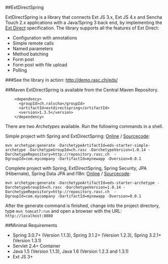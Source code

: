 ##ExtDirectSpring 

ExtDirectSpring is a library that connects Ext JS 3.x, Ext JS 4.x and Sencha Touch 2.x applications with a Java/Spring 3 back end, by implementing the [Ext Direct](http://www.sencha.com/products/extjs/extdirect/) specification. 
The library supports all the features of Ext Direct:
  * Configuration with annotations
  * Simple remote calls
  * Named parameters
  * Method batching
  * Form post
  * Form post with file upload
  * Polling

###See the library in action: http://demo.rasc.ch/eds/

##Maven
ExtDirectSpring is available from the Central Maven Repository. 
```
    <dependency>
      <groupId>ch.ralscha</groupId>
      <artifactId>extdirectspring</artifactId>
      <version>1.3.5</version>
    </dependency>
```

There are two *Archetypes* available. Run the following commands in a shell.

Simple project with Spring and ExtDirectSpring: [Online](http://demo.rasc.ch/eds-starter-simple-app/) / [Sourcecode](https://github.com/ralscha/archetypes/tree/master/eds-starter-simple-app):
```
mvn archetype:generate -DarchetypeArtifactId=eds-starter-simple-archetype -DarchetypeGroupId=ch.rasc -DarchetypeVersion=1.0.14 -DarchetypeRepository=http://repository.rasc.ch  -DgroupId=com.mycompany -DartifactId=mynewapp -Dversion=0.0.1
```

Complete project with Spring, ExtDirectSpring, Spring Security, JPA (Hibernate), Spring Data JPA and I18n: [Online](http://demo.rasc.ch/e4ds/) / [Sourcecode](https://github.com/ralscha/e4ds-template): 
```
mvn archetype:generate -DarchetypeArtifactId=eds-starter-archetype -DarchetypeGroupId=ch.rasc -DarchetypeVersion=1.0.14 -DarchetypeRepository=http://repository.rasc.ch  -DgroupId=com.mycompany -DartifactId=mynewapp -Dversion=0.0.1
```

After the generate command is finished, change into the project directory, type `mvn tomcat7:run` and open a browser with the URL: `http://localhost:8080`


##Minimal Requirements
 * Spring 3.0.7+ (Version 1.1.3), Spring 3.1.2+ (Version 1.2.3), Spring 3.2.1+ (Version 1.3.1)
 * Servlet 2.4+ Container
 * Java 1.5 (Version 1.1.3), Java 1.6 (Version 1.2.3 and 1.3.1)
 * Ext JS 3+ 